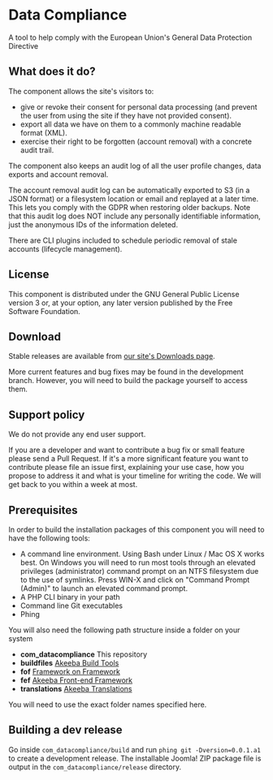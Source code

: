 # Data Compliance

A tool to help comply with the European Union's General Data Protection Directive 

## What does it do?

The component allows the site's visitors to:

- give or revoke their consent for personal data processing (and prevent the user from using the site if they have not provided consent).
- export all data we have on them to a commonly machine readable format (XML).
- exercise their right to be forgotten (account removal) with a concrete audit trail.

The component also keeps an audit log of all the user profile changes, data exports and account removal.

The account removal audit log can be automatically exported to S3 (in a JSON format) or a filesystem location or email and replayed at a later time. This lets you comply with the GDPR when restoring older backups. Note that this audit log does NOT include any personally identifiable information, just the anonymous IDs of the information deleted.  

There are CLI plugins included to schedule periodic removal of stale accounts (lifecycle management).

## License 

This component is distributed under the GNU General Public License version 3 or, at your option, any later version published by the Free Software Foundation.

## Download

Stable releases are available from [our site's Downloads page](https://www.akeeba.com/download/official/datacompliance.html).

More current features and bug fixes may be found in the development branch. However, you will need to build the package yourself to access them.

## Support policy

We do not provide any end user support.

If you are a developer and want to contribute a bug fix or small feature please send a Pull Request. If it's a more significant feature you want to contribute please file an issue first, explaining your use case, how you propose to address it and what is your timeline for writing the code. We will get back to you within a week at most. 

## Prerequisites

In order to build the installation packages of this component you will need to have the following tools:

* A command line environment. Using Bash under Linux / Mac OS X works best. On Windows you will need to run most tools through an elevated privileges (administrator) command prompt on an NTFS filesystem due to the use of symlinks. Press WIN-X and click on "Command Prompt (Admin)" to launch an elevated command prompt.
* A PHP CLI binary in your path
* Command line Git executables
* Phing

You will also need the following path structure inside a folder on your system

* **com_datacompliance** This repository
* **buildfiles** [Akeeba Build Tools](https://github.com/akeeba/buildfiles)
* **fof** [Framework on Framework](https://github.com/akeeba/fof)
* **fef** [Akeeba Front-end Framework](https://github.com/akeeba/fef)
* **translations** [Akeeba Translations](https://github.com/akeeba/translations)

You will need to use the exact folder names specified here.

## Building a dev release

Go inside `com_datacompliance/build` and run `phing git -Dversion=0.0.1.a1` to create a development release. The installable Joomla! ZIP package file is output in the `com_datacompliance/release` directory.